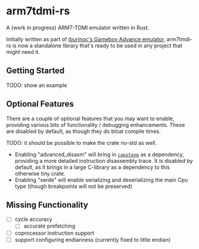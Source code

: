 # arm7tdmi-rs

A (work in progress) ARM7-TDMI emulator written in Rust.

Initially written as part of [iburinoc's Gameboy Advance emulator](https://github.com/iburinoc/gba-rs), arm7tmdi-rs is now a standalone library that's ready to be used in any project that might need it.

## Getting Started

TODO: show an example

## Optional Features

There are a couple of optional features that you may want to enable, providing various bits of functionality / debugging enhancements. These are disabled by default, as though they do bloat compile times.

TODO: it should be possible to make the crate no-std as well.

- Enabling "advanced_disasm" will bring in [`capstone`](https://github.com/capstone-rust/capstone-rs) as a dependency, providing a more detailed instruction disassembly trace. It is disabled by default, as it brings in a large C-library as a dependency to this otherwise tiny crate.
- Enabling "serde" will enable serializing and deserializing the main Cpu type (though breakpoints will not be preserved)

## Missing Functionality

- [ ] cycle accuracy
    - [ ] accurate prefetching
- [ ] coprocessor instruction support
- [ ] support configuring endianness (currently fixed to little endian)
